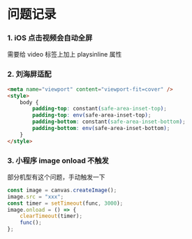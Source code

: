 # 问题记录

### 1. iOS 点击视频会自动全屏

需要给 video 标签上加上 playsinline 属性

### 2. 刘海屏适配

```html
<meta name="viewport" content="viewport-fit=cover" />
<style>
    body {
        padding-top: constant(safe-area-inset-top);
        padding-top: env(safe-area-inset-top);
        padding-bottom: constant(safe-area-inset-bottom);
        padding-bottom: env(safe-area-inset-bottom);
    }
</style>
```

### 3. 小程序 image onload 不触发

部分机型有这个问题，手动触发一下

```js
const image = canvas.createImage();
image.src = "xxx";
const timer = setTimeout(func, 3000);
image.onload = () => {
    clearTimeout(timer);
    func();
};
```
